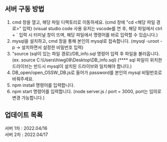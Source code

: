 ## 서버 구동 방법
1. cmd 창을 열고, 해당 파일 디렉토리로 이동하세요. (cmd 창에 "cd <해당 파일 경로>" 입력) (visual studio code 사용 유저는 vscode를 연 후, 해당 파일에서 ctrl + ` 입력 시 터미널 창이 뜨며, 해당 파일에서 명령어를 바로 입력할 수 있습니다.)
2. mysql을 설치하고, cmd 창을 통해 본인의 mysql로 접속합니다. (mysql -uroot -p -> 설치하면서 설정한 비밀번호 입력)
3. "source (sql이 있는 파일 경로)/DB_info.sql 명령어 입력 후 파일을 불러옵니다. (ex. source C:\Users\hiwg08\Desktop\DB_info.sql) (**** sql 파일이 위치한 드라이브는 반드시 mysql이 설치된 드라이브와 일치해야 합니다.)
4. DB_open/open_OSSW_DB.js로 들어가 password를 본인의 mysql 비밀번호로 바꿔주세요.
5. npm install 명령어를 입력합니다.
6. npm start 명령어를 입력합니다. (node server.js / port = 3000, port는 임의로 변경 가능합니다.)

## 업데이트 목록
서버 1차 : 2022.04/16 <br/>
서버 2차 : 2022.04/17
